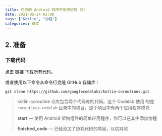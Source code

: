 ```yaml
---
title: 在你的 Android 程序中使用协程（2）
date: 2021-05-24 02:00
tags: ["Kotlin", "协程"]
categories: 译文
---
```


## 2. 准备

### 下载代码

点击 [链接](https://github.com/googlecodelabs/kotlin-coroutines/archive/master.zip) 下载所有代码。

或者使用以下命令从命令行克隆 GitHub 存储库：

```
git clone https://github.com/googlecodelabs/kotlin-coroutines.git
```

>kotlin-coroutine 仓库包含两个代码库的代码。这个 Codelab 使用 的是 `coroutines-codelab` 目录中的项目。这个项目中有两个应用程序模块：
>
>**start** — 使用 Android 架构组件的简单应用程序，你可以在其中添加协程
>
>**finished_code** — 已经添加了协程代码的项目，以供对照